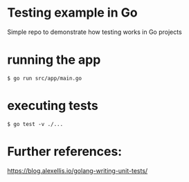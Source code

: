 # Testing example in Go
Simple repo to demonstrate how testing works in Go projects

# running the app
```
$ go run src/app/main.go
```

# executing tests
```
$ go test -v ./...
```

# Further references:

https://blog.alexellis.io/golang-writing-unit-tests/